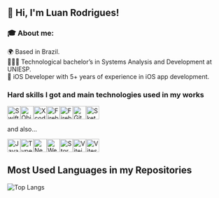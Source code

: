 ## 👋 Hi, I'm Luan Rodrigues!

### 🎓 About me:

🌍 Based in Brazil.<br/>
👨🏽‍🎓 Technological bachelor’s in Systems Analysis and Development at UNIESP.<br/>
📱 iOS Developer with 5+ years of experience in iOS app development.<br/>

### Hard skills I got and main technologies used in my works

<section style="display: flex; align-item: center;">

  <img alt="Swift" title="Swift" height="30" src="https://cdn.jsdelivr.net/gh/devicons/devicon@latest/icons/swift/swift-original.svg" />
  <img alt="Objective-C" title="Objective-C" height="30" src="https://cdn.jsdelivr.net/gh/devicons/devicon@latest/icons/objectivec/objectivec-plain.svg" />      
  <img alt="Xcode" title="Xcode" height="30" src="https://cdn.jsdelivr.net/gh/devicons/devicon@latest/icons/xcode/xcode-original.svg" />     
  <img alt="Firebase" title="Firebase" height="30" src="https://cdn.jsdelivr.net/gh/devicons/devicon@latest/icons/firebase/firebase-original.svg" />
  <img alt="Firebase" title="Firebase" height="30" src="https://cdn.jsdelivr.net/gh/devicons/devicon@latest/icons/git/git-original.svg" /> 
  <img alt="GitActions" title="GitActions" height="30" src="https://cdn.jsdelivr.net/gh/devicons/devicon@latest/icons/githubactions/githubactions-original.svg" />  
  <img alt="Sketch" title="Sketch" height="30" src="https://cdn.jsdelivr.net/gh/devicons/devicon@latest/icons/sketch/sketch-original.svg" />
        
</section>

and also...

<section style="display: flex; align-item: center">
  <img alt="Javascript" title="Javascript" height="30" src="https://cdn.jsdelivr.net/gh/devicons/devicon@latest/icons/javascript/javascript-original.svg" />
  <img alt="Typescript" title="Typescript" height="30" src="https://cdn.jsdelivr.net/gh/devicons/devicon@latest/icons/typescript/typescript-original.svg" /> 
  <img alt="Nextjs" title="Nextjs" height="30" src="https://cdn.jsdelivr.net/gh/devicons/devicon@latest/icons/nextjs/nextjs-original-wordmark.svg" />
  <img alt="Webpack" title="Webpack" height="30" src="https://cdn.jsdelivr.net/gh/devicons/devicon@latest/icons/webpack/webpack-original.svg" />
  <img alt="Storybook" title="Storybook" height="30" src="https://cdn.jsdelivr.net/gh/devicons/devicon@latest/icons/storybook/storybook-original.svg" />
  <img alt="Vitejs" title="Vitejs" height="30" src="https://cdn.jsdelivr.net/gh/devicons/devicon@latest/icons/vitejs/vitejs-original.svg" />
  <img alt="Vitest" title="Vitest" height="30" src="https://cdn.jsdelivr.net/gh/devicons/devicon@latest/icons/vitest/vitest-original.svg" /> 
</section>

## **Most Used Languages ​​in my Repositories**

![Top Langs](https://github-readme-stats-git-masterrstaa-rickstaa.vercel.app/api/top-langs/?username=luansantosco&layout=compact&bg_color=000&border_color=ee19c3&title_color=44f3f6&text_color=FFF)
